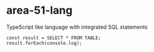 # area-51-lang

TypeScript like language with integrated SQL statements

```
const result = SELECT * FROM TABLE;
result.forEach(console.log);
```
